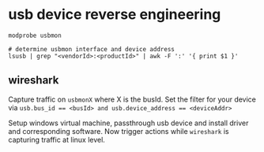 # usb device reverse engineering

    modprobe usbmon

    # determine usbmon interface and device address
    lsusb | grep "<vendorId>:<productId>" | awk -F ':' '{ print $1 }'

## wireshark

Capture traffic on `usbmonX` where X is the busId. Set the filter for your device
via `usb.bus_id == <busId> and usb.device_address == <deviceAddr>`

Setup windows virtual machine, passthrough usb device and install driver and corresponding software.
Now trigger actions while `wireshark` is capturing traffic at linux level.
